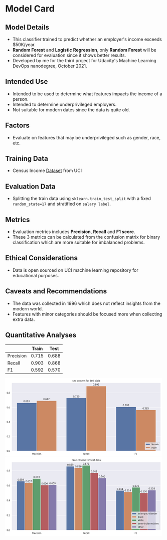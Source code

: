 
# Model Card

  
## Model Details
- This classifier trained to predict whether an employer's  income exceeds $50K/year.
- **Random Forest** and **Logistic Regression**, only **Random Forest** will be considered for evaluation since it shows better results.
- Developed by me for the third project for Udacity's Machine Learning DevOps nanodegree, October 2021.

## Intended Use
- Intended to be used to determine what features impacts the income of a person.
- Intended to determine underprivileged employers.
- Not suitable for modern dates since the data is quite old.
  
## Factors
 - Evaluate on features that may be underprivileged such as gender, race, etc.
 
## Training Data
- Census Income [Dataset](https://archive.ics.uci.edu/ml/datasets/census+income)  from UCI
 
## Evaluation Data
- Splitting the train data using `sklearn.train_test_split` with a fixed `random_state=17` and stratified on `salary label`.
  
## Metrics
- Evaluation metrics includes **Precision**, **Recall** and **F1 score**.
- These 3 metrics can be calculated from the confusion matrix for binary classification which are more suitable for imbalanced problems.

## Ethical Considerations
- Data is open sourced on UCI machine learning repository for educational purposes.

## Caveats and Recommendations
- The data was collected in 1996 which does not reflect insights from the modern world.
- Features with minor categories should be focused more when collecting extra data.

## Quantitative Analyses
|				|Train |Test   |
|---------------|------|-------|
|Precision		|0.715 |0.688  |
|Recall         |0.903 |0.868  |
|F1          	|0.592 |0.570  |

<img src="plots/slice_metrics_sex_test.png" width="500" height="250">
<img src="plots/slice_metrics_race_test.png" width="500" height="250">
